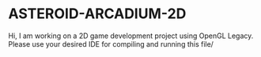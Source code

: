 # ASTEROID-ARCADIUM-2D
Hi, I am working on a 2D game development project using OpenGL Legacy.
Please use your desired IDE for compiling and running this file/
